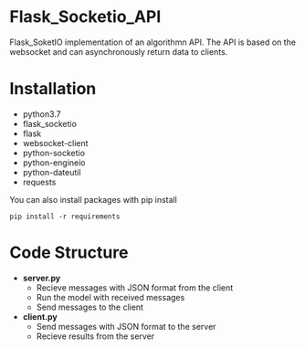 # Flask_Socketio_API
Flask_SoketIO implementation of an algorithmn API. The API is based on the websocket and can asynchronously return data to clients.


# Installation
+ python3.7
+ flask_socketio
+ flask
+ websocket-client
+ python-socketio
+ python-engineio
+ python-dateutil
+ requests

You can also install packages with pip install
```pyhon
pip install -r requirements
```

# Code Structure
- **server.py**
  - Recieve messages with JSON format from the client
  - Run the model with received messages
  - Send messages to the client
- **client.py**
  - Send messages with JSON format to the server
  - Recieve results from the server

